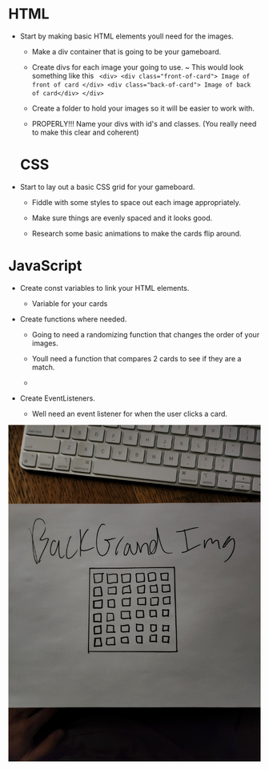 # HTML
- Start by making basic HTML elements youll need for the images.
    * Make a div container that is going to be your gameboard.

    * Create divs for each image your going to use.
        ~ This would look something like this
           ` <div>
                <div class="front-of-card"> Image of front of card </div>
                <div class="back-of-card"> Image of back of card</div>
            </div>`
            
    * Create a folder to hold your images so it will be easier to work with.

    * PROPERLY!!! Name your divs with id's and classes. (You really need to make this clear and coherent)

     # CSS
- Start to lay out a basic CSS grid for your gameboard.
    * Fiddle with some styles to space out each image appropriately.
        
    * Make sure things are evenly spaced and it looks good.

    * Research some basic animations to make the cards flip around.



# JavaScript
- Create const variables to link your HTML elements.
    * Variable for your cards

- Create functions where needed.
    * Going to need a randomizing function that changes the order of your images.

    * Youll need a function that compares 2 cards to see if they are a match.

    * 

- Create EventListeners.
    * Well need an event listener for when the user clicks a card.

![](./Images/wireframe.jpg)





